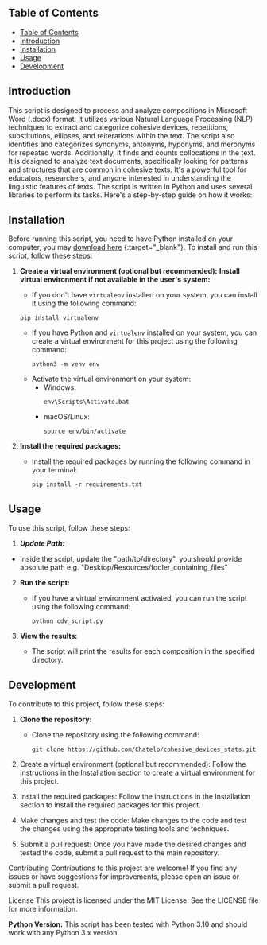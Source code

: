 ## Table of Contents

- [Table of Contents](#table-of-contents)
- [Introduction](#introduction)
- [Installation](#installation)
- [Usage](#usage)
- [Development](#development)

## Introduction

This script is designed to process and analyze compositions in Microsoft Word (.docx) format. It utilizes various Natural Language Processing (NLP) techniques to extract and categorize cohesive devices, repetitions, substitutions, ellipses, and reiterations within the text. The script also identifies and categorizes synonyms, antonyms, hyponyms, and meronyms for repeated words. Additionally, it finds and counts collocations in the text.
It is designed to analyze text documents, specifically looking for patterns and structures that are common in cohesive texts. It's a powerful tool for educators, researchers, and anyone interested in understanding the linguistic features of texts. The script is written in Python and uses several libraries to perform its tasks. Here's a step-by-step guide on how it works:

## Installation

Before running this script, you need to have Python installed on your computer, you may [download here](https://www.python.org/downloads/) {:target="\_blank"}.
To install and run this script, follow these steps:

1. **Create a virtual environment (optional but recommended):**
   **Install virtual environment if not available in the user's system:**

   - If you don't have `virtualenv` installed on your system, you can install it using the following command:

   ```
   pip install virtualenv
   ```

   - If you have Python and `virtualenv` installed on your system, you can create a virtual environment for this project using the following command:
     ```
     python3 -m venv env
     ```
   - Activate the virtual environment on your system:
     - Windows:
       ```
       env\Scripts\Activate.bat
       ```
     - macOS/Linux:
       ```
       source env/bin/activate
       ```

2. **Install the required packages:**

   - Install the required packages by running the following command in your terminal:
     ```
     pip install -r requirements.txt
     ```

## Usage

To use this script, follow these steps:

1. **_Update Path:_**

- Inside the script, update the "path/to/directory", you should provide absolute path e.g. "Desktop/Resources/fodler_containing_files"

2. **Run the script:**

   - If you have a virtual environment activated, you can run the script using the following command:
     ```
     python cdv_script.py
     ```

3. **View the results:**
   - The script will print the results for each composition in the specified directory.

## Development

To contribute to this project, follow these steps:

1. **Clone the repository:**

   - Clone the repository using the following command:
     ```
     git clone https://github.com/Chatelo/cohesive_devices_stats.git
     ```

2. Create a virtual environment (optional but recommended):
   Follow the instructions in the Installation section to create a virtual environment for this project.
3. Install the required packages:
   Follow the instructions in the Installation section to install the required packages for this project.
4. Make changes and test the code:
   Make changes to the code and test the changes using the appropriate testing tools and techniques.
5. Submit a pull request:
   Once you have made the desired changes and tested the code, submit a pull request to the main repository.

Contributing
Contributions to this project are welcome! If you find any issues or have suggestions for improvements, please open an issue or submit a pull request.

License
This project is licensed under the MIT License. See the LICENSE file for more information.

**Python Version:**
This script has been tested with Python 3.10 and should work with any Python 3.x version.

